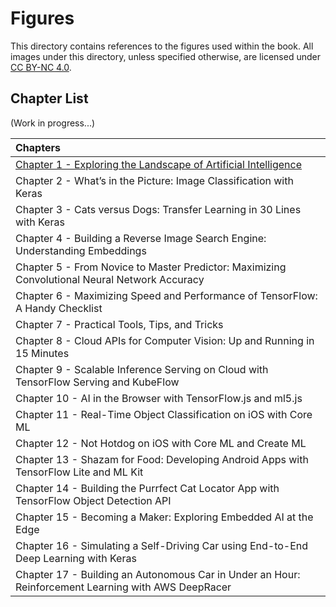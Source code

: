 # Figures

This directory contains references to the figures used within the book. All images under this directory, unless specified otherwise, are licensed under [CC BY-NC 4.0](https://creativecommons.org/licenses/by-nc/4.0/legalcode).

## Chapter List

(Work in progress...)

| Chapters |
|:---|
| [Chapter 1 - Exploring the Landscape of Artificial Intelligence](chapter-1/) |
| Chapter 2 - What’s in the Picture: Image Classification with Keras |
| Chapter 3 - Cats versus Dogs: Transfer Learning in 30 Lines with Keras |
| Chapter 4 - Building a Reverse Image Search Engine: Understanding Embeddings |
| Chapter 5 - From Novice to Master Predictor: Maximizing Convolutional Neural Network Accuracy |
| Chapter 6 - Maximizing Speed and Performance of TensorFlow: A Handy Checklist |
| Chapter 7 - Practical Tools, Tips, and Tricks |
| Chapter 8 - Cloud APIs for Computer Vision: Up and Running in 15 Minutes |
| Chapter 9 - Scalable Inference Serving on Cloud with TensorFlow Serving and KubeFlow |
| Chapter 10 - AI in the Browser with TensorFlow.js and ml5.js |
| Chapter 11 - Real-Time Object Classification on iOS with Core ML |
| Chapter 12 - Not Hotdog on iOS with Core ML and Create ML |
| Chapter 13 - Shazam for Food: Developing Android Apps with TensorFlow Lite and ML Kit |
| Chapter 14 - Building the Purrfect Cat Locator App with TensorFlow Object Detection API |
| Chapter 15 - Becoming a Maker: Exploring Embedded AI at the Edge |
| Chapter 16 - Simulating a Self-Driving Car using End-to-End Deep Learning with Keras |
| Chapter 17 - Building an Autonomous Car in Under an Hour: Reinforcement Learning with AWS DeepRacer |